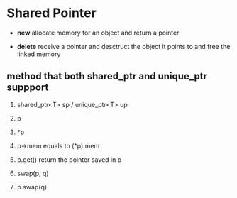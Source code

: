 # __Shared Pointer__

+ __new__ allocate memory for an object and return a pointer

+ __delete__ receive a pointer and desctruct the object it points to and free the linked memory

## method that both __shared_ptr__ and __unique_ptr__ suppport

1. shared_ptr\<T> sp / unique_ptr\<T> up

2. p

3. *p

4. p->mem       equals to (*p).mem

5. p.get()      return the pointer saved in p

6. swap(p, q)

7. p.swap(q)
